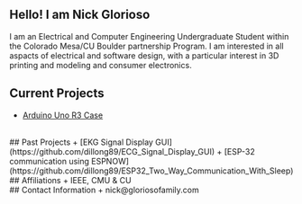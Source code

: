 ## Hello! I am Nick Glorioso
  I am an Electrical and Computer Engineering Undergraduate Student within the Colorado Mesa/CU Boulder partnership Program. 
  I am interested in all aspacts of electrical and software design, with a particular interest in 3D printing and modeling and consumer electronics.
<br>
## Current Projects
+ [Arduino Uno R3 Case](https://cad.onshape.com/documents/82eb14d19a9a1db8572452fe/w/edb46756e51d3c03629f9253/e/b6ab7804cc5f90b7e6258e41)
<br>
## Past Projects
+ [EKG Signal Display GUI](https://github.com/dillong89/ECG_Signal_Display_GUI)
+ [ESP-32 communication using ESPNOW](https://github.com/dillong89/ESP32_Two_Way_Communication_With_Sleep)
<br>
## Affiliations
+ IEEE, CMU & CU
<br>
## Contact Information
+ nick@gloriosofamily.com

<!--![Top Langs](https://github-readme-stats.vercel.app/api/top-langs/?username=dillong89&size_weight=0.5&count_weight=0.5)
  [![Anurag's GitHub stats](https://github-readme-stats.vercel.app/api?username=dillong89)](https://github.com/anuraghazra/github-readme-stats)
**dillong89/dillong89** is a ✨ _special_ ✨ repository because its `README.md` (this file) appears on your GitHub profile.

Here are some ideas to get you started:

- Current Projects:
- I’m currently learning:
- Past Projects:
- How to reach me:
